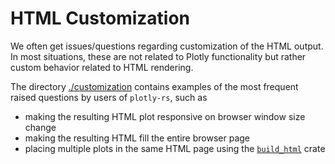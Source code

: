 # HTML Customization

We often get issues/questions regarding customization of the HTML output. In most situations, these are not related to Plotly functionality but rather custom behavior related to HTML rendering.

The directory [./customization](./customization) contains examples of the most frequent raised questions by users of `plotly-rs`, such as
- making the resulting HTML plot responsive on browser window size change
- making the resulting HTML fill the entire browser page
- placing multiple plots in the same HTML page using the [`build_html`](https://crates.io/crates/build_html) crate
